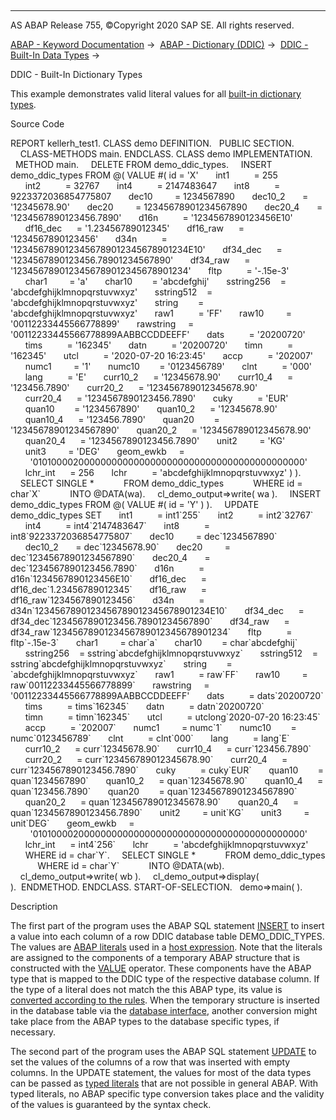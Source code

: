   

* * *

AS ABAP Release 755, ©Copyright 2020 SAP SE. All rights reserved.

[ABAP - Keyword Documentation](https://help.sap.com/doc/abapdocu_755_index_htm/7.55/en-US/abenabap.htm) →  [ABAP - Dictionary (DDIC)](https://help.sap.com/doc/abapdocu_755_index_htm/7.55/en-US/abenabap_dictionary.htm) →  [DDIC - Built-In Data Types](https://help.sap.com/doc/abapdocu_755_index_htm/7.55/en-US/abenddic_builtin_types_intro.htm) → 

DDIC - Built-In Dictionary Types

This example demonstrates valid literal values for all [built-in dictionary types](https://help.sap.com/doc/abapdocu_755_index_htm/7.55/en-US/abenddic_builtin_types.htm).

Source Code

REPORT kellerh\_test1.
CLASS demo DEFINITION.
  PUBLIC SECTION.
    CLASS-METHODS main.
ENDCLASS.
CLASS demo IMPLEMENTATION.
  METHOD main.
    DELETE FROM demo\_ddic\_types.
    INSERT demo\_ddic\_types FROM @( VALUE #( id = 'X'
      int1          = 255
      int2          = 32767
      int4          = 2147483647
      int8          = 9223372036854775807
      dec10         = 1234567890
      dec10\_2       = '12345678.90'
      dec20         = 12345678901234567890
      dec20\_4       = '1234567890123456.7890'
      d16n          = '1234567890123456E10'
      df16\_dec      = '1.23456789012345'
      df16\_raw      = '1234567890123456'
      d34n          = '1234567890123456789012345678901234E10'
      df34\_dec      = '1234567890123456.78901234567890'
      df34\_raw      = '1234567890123456789012345678901234'
      fltp          = '-.15e-3'
      char1         = 'a'
      char10        = 'abcdefghij'
      sstring256    = 'abcdefghijklmnopqrstuvwxyz'
      sstring512    = 'abcdefghijklmnopqrstuvwxyz'
      string        = 'abcdefghijklmnopqrstuvwxyz'
      raw1          = 'FF'
      raw10         = '00112233445566778899'
      rawstring     = '00112233445566778899AABBCCDDEEFF'
      dats          = '20200720'
      tims          = '162345'
      datn          = '20200720'
      timn          = '162345'
      utcl          = '2020-07-20 16:23:45'
      accp          = '202007'
      numc1         = '1'
      numc10        = '0123456789'
      clnt          = '000'
      lang          = 'E'
      curr10\_2      = '12345678.90'
      curr10\_4      = '123456.7890'
      curr20\_2      = '123456789012345678.90'
      curr20\_4      = '1234567890123456.7890'
      cuky          = 'EUR'
      quan10        = '1234567890'
      quan10\_2      = '12345678.90'
      quan10\_4      = '123456.7890'
      quan20        = '12345678901234567890'
      quan20\_2      = '123456789012345678.90'
      quan20\_4      = '1234567890123456.7890'
      unit2         = 'KG'
      unit3         = 'DEG'
      geom\_ewkb     =
        '01010000200000000000000000000000000000000000000000'
      lchr\_int      = 256
      lchr          = 'abcdefghijklmnopqrstuvwxyz' ) ).
    SELECT SINGLE \*
           FROM demo\_ddic\_types
           WHERE id = char\`X\`
           INTO @DATA(wa).
    cl\_demo\_output=>write( wa ).
    INSERT demo\_ddic\_types FROM @( VALUE #( id = 'Y' ) ).
    UPDATE demo\_ddic\_types SET
      int1          = int1\`255\`
      int2          = int2\`32767\`
      int4          = int4\`2147483647\`
      int8          = int8\`9223372036854775807\`
      dec10         = dec\`1234567890\`
      dec10\_2       = dec\`12345678.90\`
      dec20         = dec\`12345678901234567890\`
      dec20\_4       = dec\`1234567890123456.7890\`
      d16n          = d16n\`1234567890123456E10\`
      df16\_dec      = df16\_dec\`1.23456789012345\`
      df16\_raw      = df16\_raw\`1234567890123456\`
      d34n          = d34n\`1234567890123456789012345678901234E10\`
      df34\_dec      = df34\_dec\`1234567890123456.78901234567890\`
      df34\_raw      = df34\_raw\`1234567890123456789012345678901234\`
      fltp          = fltp\`-.15e-3\`
      char1         = char\`a\`
      char10        = char\`abcdefghij\`
      sstring256    = sstring\`abcdefghijklmnopqrstuvwxyz\`
      sstring512    = sstring\`abcdefghijklmnopqrstuvwxyz\`
      string        = \`abcdefghijklmnopqrstuvwxyz\`
      raw1          = raw\`FF\`
      raw10         = raw\`00112233445566778899\`
      rawstring     = '00112233445566778899AABBCCDDEEFF'
      dats          = dats\`20200720\`
      tims          = tims\`162345\`
      datn          = datn\`20200720\`
      timn          = timn\`162345\`
      utcl          = utclong\`2020-07-20 16:23:45\`
      accp          = \`202007\`
      numc1         = numc\`1\`
      numc10        = numc\`0123456789\`
      clnt          = clnt\`000\`
      lang          = lang\`E\`
      curr10\_2      = curr\`12345678.90\`
      curr10\_4      = curr\`123456.7890\`
      curr20\_2      = curr\`123456789012345678.90\`
      curr20\_4      = curr\`1234567890123456.7890\`
      cuky          = cuky\`EUR\`
      quan10        = quan\`1234567890\`
      quan10\_2      = quan\`12345678.90\`
      quan10\_4      = quan\`123456.7890\`
      quan20        = quan\`12345678901234567890\`
      quan20\_2      = quan\`123456789012345678.90\`
      quan20\_4      = quan\`1234567890123456.7890\`
      unit2         = unit\`KG\`
      unit3         = unit\`DEG\`
      geom\_ewkb     =
        '01010000200000000000000000000000000000000000000000'
      lchr\_int      = int4\`256\`
      lchr          = 'abcdefghijklmnopqrstuvwxyz'
      WHERE id = char\`Y\`.
    SELECT SINGLE \*
           FROM demo\_ddic\_types
           WHERE id = char\`Y\`
           INTO @DATA(wb).
    cl\_demo\_output=>write( wb ).
    cl\_demo\_output=>display( ).  ENDMETHOD.
ENDCLASS.
START-OF-SELECTION.
  demo=>main( ).

Description

The first part of the program uses the ABAP SQL statement [INSERT](https://help.sap.com/doc/abapdocu_755_index_htm/7.55/en-US/abapinsert_dbtab.htm) to insert a value into each column of a row DDIC database table DEMO\_DDIC\_TYPES. The values are [ABAP literals](https://help.sap.com/doc/abapdocu_755_index_htm/7.55/en-US/abenabap_sql_literals.htm) used in a [host expression](https://help.sap.com/doc/abapdocu_755_index_htm/7.55/en-US/abenopen_sql_host_expressions.htm). Note that the literals are assigned to the components of a temporary ABAP structure that is constructed with the [VALUE](https://help.sap.com/doc/abapdocu_755_index_htm/7.55/en-US/abenconstructor_expression_value.htm) operator. These components have the ABAP type that is mapped to the DDIC type of the respective database column. If the type of a literal does not match the this ABAP type, its value is [converted according to the rules](https://help.sap.com/doc/abapdocu_755_index_htm/7.55/en-US/abenconversion_elementary.htm). When the temporary structure is inserted in the database table via the [database interface](https://help.sap.com/doc/abapdocu_755_index_htm/7.55/en-US/abendatabase_interface_glosry.htm "Glossary Entry"), another conversion might take place from the ABAP types to the database specific types, if necessary.

The second part of the program uses the ABAP SQL statement [UPDATE](https://help.sap.com/doc/abapdocu_755_index_htm/7.55/en-US/abapinsert_dbtab.htm) to set the values of the columns of a row that was inserted with empty columns. In the UPDATE statement, the values for most of the data types can be passed as [typed literals](https://help.sap.com/doc/abapdocu_755_index_htm/7.55/en-US/abenabap_sql_typed_literals.htm) that are not possible in general ABAP. With typed literals, no ABAP specific type conversion takes place and the validity of the values is guaranteed by the syntax check.